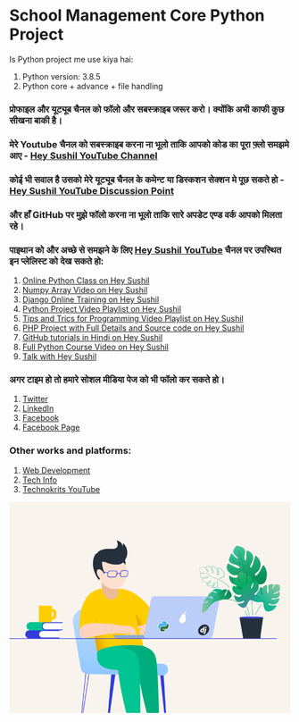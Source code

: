 # School Management Core Python Project

Is Python project me use kiya hai:

1. Python version: 3.8.5
1. Python core + advance + file handling

### प्रोफाइल और यूट्यूब चैनल को फॉलो और सबस्क्राइब जरूर करो। क्योंकि अभी काफी कुछ सीखना बाकी है। 

### मेरे Youtube चैनल को सबस्क्राइब करना ना भूलो ताकि आपको कोड का पूरा फ़्लो समझमे आए - [Hey Sushil YouTube Channel](https://www.youtube.com/channel/UCphs2JfmIClR62wbyf76HDg)

### कोई भी सवाल है उसको मेरे यूट्यूब चैनल के कमेन्ट या डिस्कशन सेक्शन मे पूछ सकते हो - [Hey Sushil YouTube Discussion Point](https://www.youtube.com/channel/UCphs2JfmIClR62wbyf76HDg/discussion)

### और हाँ GitHub पर मुझे फॉलो करना ना भूलो ताकि सारे अपडेट एण्ड वर्क आपको मिलता रहे। 

### पाइथान को और अच्छे से समझने के लिए [Hey Sushil YouTube](https://www.youtube.com/channel/UCphs2JfmIClR62wbyf76HDg) चैनल पर उपस्थित इन प्लेलिस्ट को देख सकते हो:

1. [Online Python Class on Hey Sushil](https://www.youtube.com/playlist?list=PLK6wiPavf7QgnXqPf9jBEVr1iNUxiVoHG)
1. [Numpy Array Video on Hey Sushil](https://www.youtube.com/playlist?list=PLK6wiPavf7QhptzzEb7ZuSoF7mPrT_m1a)
1. [Django Online Training on Hey Sushil](https://www.youtube.com/playlist?list=PLK6wiPavf7QjH9JNIYr18E2YgQxoFewL6)
1. [Python Project Video Playlist on Hey Sushil](https://www.youtube.com/playlist?list=PLK6wiPavf7Qj-NLJhbkxw9QfonweHafcN)
1. [Tips and Trics for Programming Video Playlist on Hey Sushil](https://www.youtube.com/playlist?list=PLK6wiPavf7QiVLYXrC2TW_fdcZp57MgMB)
1. [PHP Project with Full Details and Source code on Hey Sushil](https://www.youtube.com/playlist?list=PLK6wiPavf7QiEj6IPc3lkjz1wR4w9RM6B)
1. [GitHub tutorials in Hindi on Hey Sushil](https://www.youtube.com/playlist?list=PLK6wiPavf7Qjydpc5v-hdIoqCx2V19pHP)
1. [Full Python Course Video on Hey Sushil](https://www.youtube.com/playlist?list=PLK6wiPavf7QikS9PMYrGZXz1HlE1KZLD3)
1. [Talk with Hey Sushil](https://www.youtube.com/playlist?list=PLK6wiPavf7QhMIbSQH56_qgtMvl30TSmj)

### अगर टाइम हो तो हमारे सोशल मीडिया पेज को भी फॉलो कर सकते हो। 

1. [Twitter](http://twitter.com/heysushil)
1. [LinkedIn](https://www.linkedin.com/in/heysushil/)
1. [Facebook](https://www.facebook.com/heysusheel)
1. [Facebook Page](https://www.facebook.com/iheysushil/)

### Other works and platforms:

1. [Web Development](http://development.technokrits.com/)
1. [Tech Info](http://technokrits.com/)
1. [Technokrits YouTube](https://www.youtube.com/channel/UCiLCHj9Fw9iCS20mrvYgEKQ)

![hey kya karu python training](https://github.com/heysushil/python_basic_and_advance_with_excercise/blob/master/other/python-training-with-example.gif)
